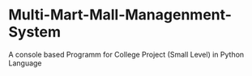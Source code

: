 # Multi-Mart-Mall-Managenment-System
A console based Programm for College Project (Small Level) in Python Language 

